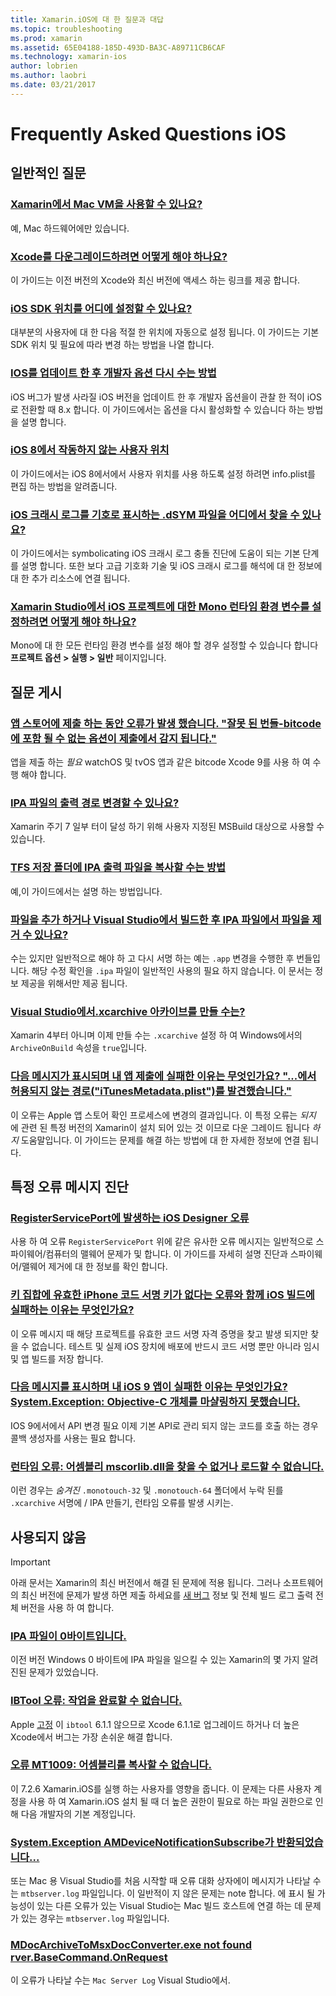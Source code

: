 ```yaml
---
title: Xamarin.iOS에 대 한 질문과 대답
ms.topic: troubleshooting
ms.prod: xamarin
ms.assetid: 65E04188-185D-493D-BA3C-A89711CB6CAF
ms.technology: xamarin-ios
author: lobrien
ms.author: laobri
ms.date: 03/21/2017
---
```


# <a name="ios-frequently-asked-questions"></a>Frequently Asked Questions iOS

## <a name="general-questions"></a>일반적인 질문

### <a name="can-i-use-a-mac-vm-with-xamarinmac-vmmd"></a>[Xamarin에서 Mac VM을 사용할 수 있나요?](mac-vm.md)
예, Mac 하드웨어에만 있습니다.

### <a name="how-can-i-downgrade-xcodedowngrade-xcodemd"></a>[Xcode를 다운그레이드하려면 어떻게 해야 하나요?](downgrade-xcode.md)
이 가이드는 이전 버전의 Xcode와 최신 버전에 액세스 하는 링크를 제공 합니다.

### <a name="where-can-i-set-my-ios-sdk-locationsios-sdkmd"></a>[iOS SDK 위치를 어디에 설정할 수 있나요?](ios-sdk.md)
대부분의 사용자에 대 한 다음 적절 한 위치에 자동으로 설정 됩니다. 이 가이드는 기본 SDK 위치 및 필요에 따라 변경 하는 방법을 나열 합니다.

### <a name="how-can-i-reenable-developer-options-after-updating-iosupdate-developer-optionsmd"></a>[IOS를 업데이트 한 후 개발자 옵션 다시 수는 방법](update-developer-options.md)
iOS 버그가 발생 사라질 iOS 버전을 업데이트 한 후 개발자 옵션을이 관찰 한 적이 iOS로 전환할 때 8.x 합니다. 이 가이드에서는 옵션을 다시 활성화할 수 있습니다 하는 방법을 설명 합니다.

### <a name="user-location-not-working-in-ios-8ios8-user-locationmd"></a>[iOS 8에서 작동하지 않는 사용자 위치](ios8-user-location.md)
이 가이드에서는 iOS 8에서에서 사용자 위치를 사용 하도록 설정 하려면 info.plist를 편집 하는 방법을 알려줍니다.

### <a name="where-can-i-find-the-dsym-file-to-symbolicate-ios-crash-logssymbolicate-ios-crashmd"></a>[iOS 크래시 로그를 기호로 표시하는 .dSYM 파일을 어디에서 찾을 수 있나요?](symbolicate-ios-crash.md)
이 가이드에서는 symbolicating iOS 크래시 로그 충돌 진단에 도움이 되는 기본 단계를 설명 합니다. 또한 보다 고급 기호화 기술 및 iOS 크래시 로그를 해석에 대 한 정보에 대 한 추가 리소스에 연결 됩니다.


### <a name="how-do-i-set-mono-runtime-environment-variables-for-ios-projects-in-xamarin-studioxs-mono-runtimemd"></a>[Xamarin Studio에서 iOS 프로젝트에 대한 Mono 런타임 환경 변수를 설정하려면 어떻게 해야 하나요?](xs-mono-runtime.md)
Mono에 대 한 모든 런타임 환경 변수를 설정 해야 할 경우 설정할 수 있습니다 합니다 **프로젝트 옵션 > 실행 > 일반** 페이지입니다.

## <a name="publishing-questions"></a>질문 게시

### <a name="error-when-submitting-to-app-store-invalid-bundle---options-not-allowed-to-be-embedded-in-bitcode-are-detected-in-the-submissioninvalid-bundle-bitcodemd"></a>[앱 스토어에 제출 하는 동안 오류가 발생 했습니다. "잘못 된 번들-bitcode에 포함 될 수 없는 옵션이 제출에서 감지 됩니다."](invalid-bundle-bitcode.md)

앱을 제출 하는 _필요_ watchOS 및 tvOS 앱과 같은 bitcode Xcode 9를 사용 하 여 수행 해야 합니다.

### <a name="can-i-change-the-output-path-of-the-ipa-fileipa-output-pathmd"></a>[IPA 파일의 출력 경로 변경할 수 있나요?](ipa-output-path.md)
Xamarin 주기 7 일부 터이 달성 하기 위해 사용자 지정된 MSBuild 대상으로 사용할 수 있습니다.

### <a name="how-can-i-copy-ipa-output-files-to-the-tfs-drop-folderipa-tfsmd"></a>[TFS 저장 폴더에 IPA 출력 파일을 복사할 수는 방법](ipa-tfs.md)
예,이 가이드에서는 설명 하는 방법입니다.

### <a name="can-i-add-files-to-or-remove-files-from-an-ipa-file-after-building-it-in-visual-studiomodify-ipamd"></a>[파일을 추가 하거나 Visual Studio에서 빌드한 후 IPA 파일에서 파일을 제거 수 있나요?](modify-ipa.md)
수는 있지만 일반적으로 해야 하 고 다시 서명 하는 예는 `.app` 변경을 수행한 후 번들입니다. 해당 수정 확인을 `.ipa` 파일이 일반적인 사용의 필요 하지 않습니다. 이 문서는 정보 제공을 위해서만 제공 됩니다.

### <a name="is-it-possible-to-create-a-xcarchive-archive-from-visual-studiocreate-xcarchivemd"></a>[Visual Studio에서.xcarchive 아카이브를 만들 수는?](create-xcarchive.md)
Xamarin 4부터 아니며 이제 만들 수는 `.xcarchive` 설정 하 여 Windows에서의 `ArchiveOnBuild` 속성을 `true`입니다.

### <a name="why-does-my-app-submission-fail-with-disallowed-paths--itunesmetadataplist--found-at--itunesmetadata-disallowed-pathsmd"></a>[다음 메시지가 표시되며 내 앱 제출에 실패한 이유는 무엇인가요? "...에서 허용되지 않는 경로("iTunesMetadata.plist")를 발견했습니다."](itunesmetadata-disallowed-paths.md)
이 오류는 Apple 앱 스토어 확인 프로세스에 변경의 결과입니다. 이 특정 오류는 _되지_ 에 관련 된 특정 버전의 Xamarin이 설치 되어 있는 것 이므로 다운 그레이드 됩니다 _하지_ 도움말입니다. 이 가이드는 문제를 해결 하는 방법에 대 한 자세한 정보에 연결 됩니다.


## <a name="diagnosing-specific-error-messages"></a>특정 오류 메시지 진단

### <a name="ios-designer-error-with-registerserviceporterror-registerserviceportmd"></a>[RegisterServicePort에 발생하는 iOS Designer 오류](error-registerserviceport.md)
사용 하 여 오류 `RegisterServicePort` 위에 같은 유사한 오류 메시지는 일반적으로 스파이웨어/컴퓨터의 맬웨어 문제가 및 합니다. 이 가이드를 자세히 설명 진단과 스파이웨어/맬웨어 제거에 대 한 정보를 확인 합니다.

### <a name="why-does-my-ios-build-fail-with-no-valid-iphone-code-signing-keys-found-in-keychainno-codesigning-keysmd"></a>[키 집합에 유효한 iPhone 코드 서명 키가 없다는 오류와 함께 iOS 빌드에 실패하는 이유는 무엇인가요?](no-codesigning-keys.md)
이 오류 메시지 때 해당 프로젝트를 유효한 코드 서명 자격 증명을 찾고 발생 되지만 찾을 수 없습니다. 테스트 및 실제 iOS 장치에 배포에 반드시 코드 서명 뿐만 아니라 임시 및 앱 빌드를 저장 합니다.

### <a name="why-does-my-ios-9-app-fail-with-systemexception-failed-to-marshal-the-objective-c-objectexception-marshal-obj-cmd"></a>[다음 메시지를 표시하며 내 iOS 9 앱이 실패한 이유는 무엇인가요? System.Exception: Objective-C 개체를 마샬링하지 못했습니다.](exception-marshal-obj-c.md)
IOS 9에서에서 API 변경 필요 이제 기본 API로 관리 되지 않는 코드를 호출 하는 경우 콜백 생성자를 사용는 필요 합니다.

### <a name="runtime-error-the-assembly-mscorlibdll-was-not-found-or-could-not-be-loadederror-mscorlib-not-foundmd"></a>[런타임 오류: 어셈블리 mscorlib.dll을 찾을 수 없거나 로드할 수 없습니다.](error-mscorlib-not-found.md)
이런 경우는 *숨겨진* `.monotouch-32` 및 `.monotouch-64` 폴더에서 누락 된를 `.xcarchive` 서명에 / IPA 만들기, 런타임 오류를 발생 시키는.

## <a name="deprecated"></a>사용되지 않음

> [!IMPORTANT]
> 아래 문서는 Xamarin의 최신 버전에서 해결 된 문제에 적용 됩니다. 그러나 소프트웨어의 최신 버전에 문제가 발생 하면 제출 하세요를 [새 버그](~/cross-platform/troubleshooting/questions/howto-file-bug.md) 정보 및 전체 빌드 로그 출력 전체 버전을 사용 하 여 합니다.



### <a name="ipa-file-is-0-bytesipa-zero-bytesmd"></a>[IPA 파일이 0바이트입니다.](ipa-zero-bytes.md)
이전 버전 Windows 0 바이트에 IPA 파일을 일으킬 수 있는 Xamarin의 몇 가지 알려진된 문제가 있었습니다.

### <a name="ibtool-error-the-operation-couldnt-be-completederror-ibtoolmd"></a>[IBTool 오류: 작업을 완료할 수 없습니다.](error-ibtool.md)
Apple [고정](https://developer.apple.com/library/ios/releasenotes/DeveloperTools/RN-Xcode/Chapters/xc6_release_notes.html) 이 `ibtool` 6.1.1 않으므로 Xcode 6.1.1로 업그레이드 하거나 더 높은 Xcode에서 버그는 가장 손쉬운 해결 합니다.

### <a name="error-mt1009-could-not-copy-the-assemblyerror-mt1009md"></a>[오류 MT1009: 어셈블리를 복사할 수 없습니다.](error-mt1009.md)
이 7.2.6 Xamarin.iOS를 실행 하는 사용자를 영향을 줍니다. 이 문제는 다른 사용자 계정을 사용 하 여 Xamarin.iOS 설치 될 때 더 높은 권한이 필요로 하는 파일 권한으로 인해 다음 개발자의 기본 계정입니다.

### <a name="systemexception-amdevicenotificationsubscribe-returned-exception-amddevicenotificationsubscribemd"></a>[System.Exception AMDeviceNotificationSubscribe가 반환되었습니다...](exception-amddevicenotificationsubscribe.md)
또는 Mac 용 Visual Studio를 처음 시작할 때 오류 대화 상자에이 메시지가 나타날 수는 `mtbserver.log` 파일입니다. 이 일반적이 지 않은 문제는 note 합니다. 에 표시 될 가능성이 있는 다른 오류가 있는 Visual Studio는 Mac 빌드 호스트에 연결 하는 데 문제가 있는 경우는 `mtbserver.log` 파일입니다.

### <a name="mdocarchivetomsxdocconverterexe-not-found-rverbasecommandonrequestmdocarchivetomsxdocconverter-not-foundmd"></a>[MDocArchiveToMsxDocConverter.exe not found rver.BaseCommand.OnRequest](mdocarchivetomsxdocconverter-not-found.md)
이 오류가 나타날 수는 `Mac Server Log` Visual Studio에서.
